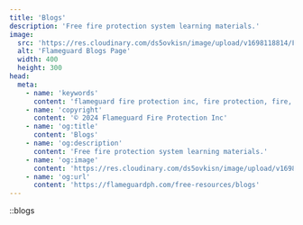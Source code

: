 ```yaml
---
title: 'Blogs'
description: 'Free fire protection system learning materials.'
image:
  src: 'https://res.cloudinary.com/ds5ovkisn/image/upload/v1698118814/Flameguard%20Images/Header/blogs_xgppfj.webp'
  alt: 'Flameguard Blogs Page'
  width: 400
  height: 300
head:
  meta: 
    - name: 'keywords'
      content: 'flameguard fire protection inc, fire protection, fire, flameguard, flameguard ph, flameguard ph blogs page, flameguard blogs page'
    - name: 'copyright'
      content: '© 2024 Flameguard Fire Protection Inc'
    - name: 'og:title'
      content: 'Blogs'
    - name: 'og:description'
      content: 'Free fire protection system learning materials.'
    - name: 'og:image'
      content: 'https://res.cloudinary.com/ds5ovkisn/image/upload/v1698118814/Flameguard%20Images/Header/blogs_xgppfj.webp'
    - name: 'og:url'
      content: 'https://flameguardph.com/free-resources/blogs'
---
```


::blogs